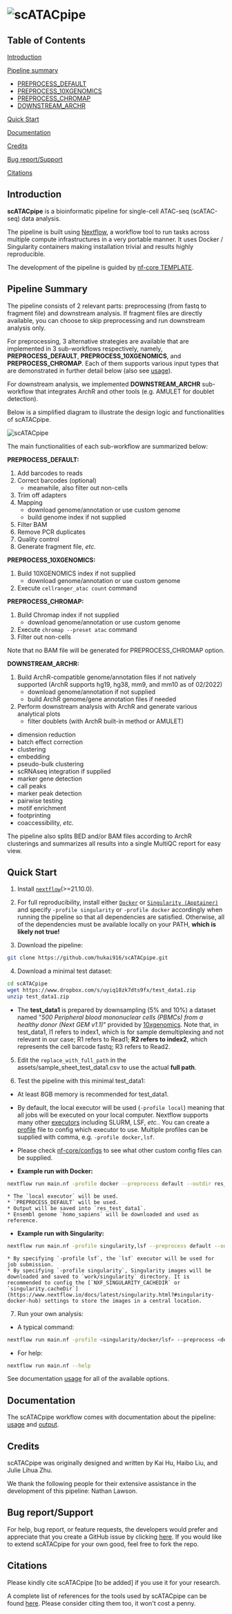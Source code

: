 # ![scATACpipe](docs/images/scATACpipe.png)

## Table of Contents
[Introduction](https://github.com/hukai916/scATACpipe/#introduction)

[Pipeline summary](https://github.com/hukai916/scATACpipe/#pipeline-summary)
- [PREPROCESS_DEFAULT](https://github.com/hukai916/scATACpipe/#preprocess_default)
- [PREPROCESS_10XGENOMICS](https://github.com/hukai916/scATACpipe/#preprocess_10xgenomics)
- [PREPROCESS_CHROMAP](https://github.com/hukai916/scATACpipe/#preprocess_chromap)
- [DOWNSTREAM_ARCHR](https://github.com/hukai916/scATACseqflow/#downstream_archr)

[Quick Start](https://github.com/hukai916/scATACpipe/#quick-start)

[Documentation](https://github.com/hukai916/scATACpipe/#documentation)

[Credits](https://github.com/hukai916/scATACpipe/#credits)

[Bug report/Support](https://github.com/hukai916/scATACpipe/#support)

[Citations](https://github.com/hukai916/scATACpipe/#citations)

## Introduction

**scATACpipe** is a bioinformatic pipeline for single-cell ATAC-seq (scATAC-seq) data analysis.

The pipeline is built using [Nextflow](https://www.nextflow.io), a workflow tool to run tasks across multiple compute infrastructures in a very portable manner. It uses Docker / Singularity containers making installation trivial and results highly reproducible.

The development of the pipeline is guided by  [nf-core TEMPLATE](https://github.com/nf-core/tools/tree/master/nf_core/pipeline-template).

## Pipeline Summary

The pipeline consists of 2 relevant parts: preprocessing (from fastq to fragment file) and downstream analysis. If fragment files are directly available, you can choose to skip preprocessing and run downstream analysis only.

For preprocessing, 3 alternative strategies are available that are implemented in 3 sub-workflows respectively, namely, **PREPROCESS_DEFAULT**, **PREPROCESS_10XGENOMICS**, and **PREPROCESS_CHROMAP**. Each of them supports various input types that are demonstrated in further detail below (also see [usage](https://github.com/hukai916/scATACpipe/blob/main/docs/usage.md)).

For downstream analysis, we implemented **DOWNSTREAM_ARCHR** sub-workflow that integrates ArchR and other tools (e.g. AMULET for doublet detection).

Below is a simplified diagram to illustrate the design logic and functionalities of scATACpipe.

![scATACpipe](docs/images/scATACpipe_workflow.svg)

The main functionalities of each sub-workflow are summarized below:

**PREPROCESS_DEFAULT:**
1. Add barcodes to reads
2. Correct barcodes (optional)
    * meanwhile, also filter out non-cells
3. Trim off adapters
4. Mapping
    * download genome/annotation or use custom genome
    * build genome index if not supplied
5. Filter BAM
6. Remove PCR duplicates
7. Quality control
8. Generate fragment file, *etc.*

**PREPROCESS_10XGENOMICS:**
1. Build 10XGENOMICS index if not supplied
    * download genome/annotation or use custom genome
2. Execute `cellranger_atac count` command

**PREPROCESS_CHROMAP:**
1. Build Chromap index if not supplied
    * download genome/annotation or use custom genome
2. Execute `chromap --preset atac` command
3. Filter out non-cells

Note that no BAM file will be generated for PREPROCESS_CHROMAP option.

**DOWNSTREAM_ARCHR:**
1. Build ArchR-compatible genome/annotation files if not natively supported (ArchR supports hg19, hg38, mm9, and mm10 as of 02/2022)
    * download genome/annotation if not supplied
    * build ArchR genome/gene annotation files if needed
2. Perform downstream analysis with ArchR and generate various analytical plots
    * filter doublets (with ArchR built-in method or AMULET)
  - dimension reduction
  - batch effect correction
  - clustering
  - embedding
  - pseudo-bulk clustering
  - scRNAseq integration if supplied
  - marker gene detection
  - call peaks
  - marker peak detection
  - pairwise testing
  - motif enrichment
  - footprinting
  - coaccessibility, *etc.*


The pipeline also splits BED and/or BAM files according to ArchR clusterings and summarizes all results into a single MultiQC report for easy view.

## Quick Start

1. Install [`nextflow`](https://nf-co.re/usage/installation)(>=21.10.0).

2. For full reproducibility, install either [`Docker`](https://docs.docker.com/engine/installation/) or [`Singularity (Apptainer)`](https://www.sylabs.io/guides/3.0/user-guide/) and specify `-profile singularity` or `-profile docker` accordingly when running the pipeline so that all dependencies are satisfied. Otherwise, all of the dependencies must be available locally on your PATH, **which is likely not true!**

3. Download the pipeline:
```bash
git clone https://github.com/hukai916/scATACpipe.git
```

4. Download a minimal test dataset:
```bash
cd scATACpipe
wget https://www.dropbox.com/s/uyiq18zk7dts9fx/test_data1.zip
unzip test_data1.zip
```

 - The **test_data1** is prepared by downsampling (5% and 10%) a dataset named "*500 Peripheral blood mononuclear cells (PBMCs) from a healthy donor (Next GEM v1.1)*" provided by [10xgenomics](https://www.10xgenomics.com/resources/datasets?query=&page=1&configure%5Bfacets%5D%5B0%5D=chemistryVersionAndThroughput&configure%5Bfacets%5D%5B1%5D=pipeline.version&configure%5BhitsPerPage%5D=500&menu%5Bproducts.name%5D=Single%20Cell%20ATAC). Note that, in test_data1, I1 refers to index1, which is for sample demultiplexing and not relevant in our case; R1 refers to Read1; **R2 refers to index2**, which represents the cell barcode fastq; R3 refers to Read2.

5. Edit the `replace_with_full_path` in the assets/sample_sheet_test_data1.csv to use the actual **full path**.

6. Test the pipeline with this minimal test_data1:
 - At least 8GB memory is recommended for test_data1.
 - By default, the local executor will be used (`-profile local`) meaning that all jobs will be executed on your local computer.  Nextflow supports many other [executors](https://www.nextflow.io/docs/latest/executor.html) including SLURM, LSF, *etc.*. You can create a [profile](https://www.nextflow.io/docs/latest/config.html?highlight=profile#config-profiles) file to config which executor to use. Multiple profiles can be supplied with comma, e.g. `-profile docker,lsf`.
 - Please check [nf-core/configs](https://github.com/nf-core/configs#documentation) to see what other custom config files can be supplied.

 - **Example run with Docker:**
```bash
nextflow run main.nf -profile docker --preprocess default --outdir res_test_data1 --input_fastq assets/sample_sheet_test_data1.csv --ref_fasta_ensembl homo_sapiens --species_latin_name 'homo sapiens'
```
    * The `local executor` will be used.
    * `PREPROCESS_DEFAULT` will be used.
    * Output will be saved into `res_test_data1`.
    * Ensembl genome `homo_sapiens` will be downloaded and used as reference.
 - **Example run with Singularity:**
```bash
nextflow run main.nf -profile singularity,lsf --preprocess default --outdir res_test_data1 --input_fastq assets/sample_sheet_test_data1.csv --ref_fasta_ensembl homo_sapiens --species_latin_name 'homo sapiens'
```
    * By specifying `-profile lsf`, the `lsf` executor will be used for job submission.
    * By specifying `-profile singularity`, Singularity images will be downloaded and saved to `work/singularity` directory. It is recommended to config the [`NXF_SINGULARITY_CACHEDIR` or `singularity.cacheDir`](https://www.nextflow.io/docs/latest/singularity.html?#singularity-docker-hub) settings to store the images in a central location.

7. Run your own analysis:
 - A typical command:
 ```bash
 nextflow run main.nf -profile <singularity/docker/lsf> --preprocess <default/10xgenomics/chromap> --outdir <path_to_result_dir> --input_fastq <path_to_samplesheet> --ref_fasta_ensembl <ENSEMBL_genome_name> --species_latin_name <e.g. 'homo sapiens'>
 ```
 - For help:
 ```bash
 nextflow run main.nf --help
 ```

See documentation [usage](https://github.com/hukai916/scATACpipe/blob/main/docs/usage.md) for all of the available options.

## Documentation

The scATACpipe workflow comes with documentation about the pipeline: [usage](https://github.com/hukai916/scATACpipe/blob/main/docs/usage.md) and [output](https://github.com/hukai916/scATACpipe/blob/main/docs/output.md).

## Credits

scATACpipe was originally designed and written by Kai Hu, Haibo Liu, and Julie Lihua Zhu.

We thank the following people for their extensive assistance in the development
of this pipeline: Nathan Lawson.

## Bug report/Support

For help, bug report, or feature requests, the developers would prefer and appreciate that you create a GitHub issue by clicking [here](https://github.com/hukai916/scATACpipe/issues/new/choose).
If you would like to extend scATACpipe for your own good, feel free to fork the repo.

## Citations
<!-- TODO If you use scATACpipe for your analysis, please cite it using the following doi: [](https://) -->
Please kindly cite scATACpipe [to be added] if you use it for your research.

A complete list of references for the tools used by scATACpipe can be found [here](https://github.com/hukai916/scATACpipe/docs/module_software.xlsx). Please consider citing them too, it won't cost a penny.
